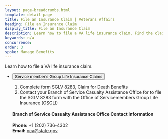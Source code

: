 ```yaml
---
layout: page-breadcrumbs.html
template: detail-page
title: File an Insurance Claim | Veterans Affairs
heading: File an Insurance Claim
display_title: File an Insurance Claim
description: Learn how to file a VA life insurance claim. Find the claim type that applies to you, and review instructions for how to file. 
keywords: n/a
concurrence: 
order: 3
spoke: Manage Benefits
---
```


<div class="va-introtext">

Learn how to file a VA life insurance claim.

</div>

<ul class="usa-accordion" aria-multiselectable="true">
<li>
<button class="usa-button-unstyled usa-accordion-button" aria-controls="file-sgli-claim">Service member’s Group Life Insurance Claims</button>
<div id="file-sgli-claim" class="usa-accordion-content">

<ol class="process">
  <li class="process-step list-one">Complete form SGLV 8283, Claim for Death Benefits</li>
  <li class="process-step list-two">Contact your Branch of Service Casualty Assistance Office for to file the SGLV 8283 form with the Office of Servicemembers Group Life Insurance (OSGLI)</li>
</ol>

<h4>Branch of Service Casualty Assistance Office Contact Information</h4>

<strong>Phone:</strong> +1 (202) 736-4302 
<br>
<strong>Email:</strong> oca@state.gov





</div>
</li>
